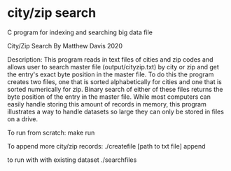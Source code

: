 # city/zip search
C program for indexing and searching big data file

City/Zip Search
By Matthew Davis 2020

Description:
    This program reads in text files of cities and zip codes and allows user to search master file (output/cityzip.txt) by city or zip and get the entry's exact
byte position in the master file. To do this the program creates two files, one that is sorted alphabetically for cities and one that is sorted numerically for zip.
Binary search of either of these files returns the byte position of the entry in the master file.
    While most computers can easily handle storing this amount of records in memory, this program illustrates a way to handle datasets so large they can only be stored
in files on a drive.

To run from scratch:
    make run

To append more city/zip records:
    ./createfile [path to txt file] append

to run with with existing dataset
    ./searchfiles
